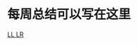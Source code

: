 # 每周总结可以写在这里

[LL LR](https://stackoverflow.com/questions/5975741/what-is-the-difference-between-ll-and-lr-parsing)
